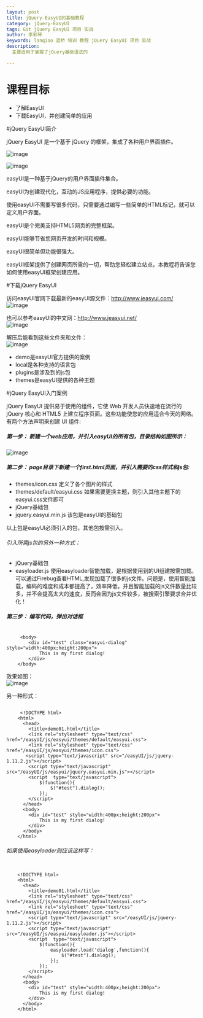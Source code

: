 ```yaml
---
layout: post  
title: jQuery-EasyUI的基础教程   
category: jQuery-EasyUI
tags: Git jQuery EasyUI 项目 实战  
author: 李彩琴  
keywords: lanqiao 蓝桥 培训 教程 jQuery EasyUI 项目 实战  
description:
  主要适用于掌握了jQuery基础语法的

---
```

# 课程目标

- 了解EasyUI
- 下载EasyUI，并创建简单的应用


#jQuery EasyUI简介

jQuery EasyUI 是一个基于 jQuery 的框架，集成了各种用户界面插件。  

![image](/public/img/easyUI.png) 

![image](/public/img/easyui/easyUI01.png) 

easyUI是一种基于jQuery的用户界面插件集合。

easyUI为创建现代化，互动的JS应用程序，提供必要的功能。

使用easyUI不需要写很多代码，只需要通过编写一些简单的HTML标记，就可以定义用户界面。

easyUI是个完美支持HTML5网页的完整框架。

easyUI能够节省您网页开发的时间和规模。

easyUI很简单但功能很强大。

easyUI框架提供了创建网页所需的一切，帮助您轻松建立站点。本教程将告诉您如何使用easyUI框架创建应用。


#下载jQuery EasyUI

访问easyUI官网下载最新的easyUI源文件：http://www.jeasyui.com/  
![image](/public/img/easyui/official_website.png)  

也可以参考easyUI的中文网：http://www.jeasyui.net/  
![image](/public/img/easyui/official_website_china.png) 

解压后能看到这些文件夹和文件：  
![image](/public/img/easyui/construction.png)

- demo是easyUI官方提供的案例
- local是各种支持的语言包
- plugins是涉及到的js包
- themes是easyUI提供的各种主题  


#jQuery EasyUI入门案例

jQuery EasyUI 提供易于使用的组件，它使 Web 开发人员快速地在流行的 jQuery 核心和 HTML5 上建立程序页面。这些功能使您的应用适合今天的网络。有两个方法声明来创建 UI 组件:

##### 第一步： 新建一个web应用，并引入easyUI的所有包，目录结构如图所示：  
![image](/public/img/easyui/construction01.png)

##### 第二步： page目录下新建一个first.html页面，并引入需要的css样式和js包:

- themes/icon.css 定义了各个图片的样式
- themes/default/easyui.css 如果需要更换主题，则引入其他主题下的easyui.css文件即可
- jQuery基础包
- jquery.easyui.min.js 该包是easyUI的基础包 

以上包是easyUI必须引入的包，其他包按需引入。

###### 引入所需js包的另外一种方式：

- jQuery基础包
- easyloader.js 使用easyloader智能加载，是根据使用到的UI组建按需加载。可以通过Firebug查看HTML,发现加载了很多的js文件。问题是，使用智能加载，编码的难度和成本都提高了，效率降低，并且智能加载的js文件数量比较多，并不会提高太大的速度，反而会因为js文件较多，被搜索引擎要求合并优化！ 

##### 第三步： 编写代码，弹出对话框  

```

     <body>     
		<div id="test" class="easyui-dialog" style="width:400px;height:200px">   
	        This is my first dialog!    
		</div>    
	</body>   
```


效果如图：  
![image](/public/img/easyui/dialog01.png)

另一种形式：   

```

     <!DOCTYPE html>  
	<html>  
	  <head>  
	    <title>demo01.html</title>  
	    <link rel="stylesheet" type="text/css" href="/easyUI/js/easyui/themes/default/easyui.css">  
		<link rel="stylesheet" type="text/css" href="/easyUI/js/easyui/themes/icon.css">  
	   <script type="text/javascript" src="/easyUI/js/jquery-1.11.2.js"></script>  
		<script type="text/javascript" src="/easyUI/js/easyui/jquery.easyui.min.js"></script>  
		<script  type="text/javascript">    
			$(function(){  
				$("#test").dialog(); 
			});  
		</script>  
	  </head>  
	  <body>  
		<div id="test" style="width:400px;height:200px">    
	        This is my first dialog!  
		</div>  
	  </body>  
	</html> 
```

###### 如果使用easyloader则应该这样写：

```

    <!DOCTYPE html> 
	<html> 
	  <head>  
	    <title>demo01.html</title> 
	    <link rel="stylesheet" type="text/css" href="/easyUI/js/easyui/themes/default/easyui.css">  
		<link rel="stylesheet" type="text/css" href="/easyUI/js/easyui/themes/icon.css"> 
	    <script type="text/javascript" src="/easyUI/js/jquery-1.11.2.js"></script>  
		<script type="text/javascript" src="/easyUI/js/easyui/easyloader.js"></script>  
		<script  type="text/javascript">  
			$(function(){  
				easyloader.load('dialog',function(){  
					$("#test").dialog();  
				});  
			});  
		</script>  
	  </head>  
	  <body>  
		<div id="test" style="width:400px;height:200px">  
	        This is my first dialog!  
		</div>  
	  </body>  
	</html> 
```

